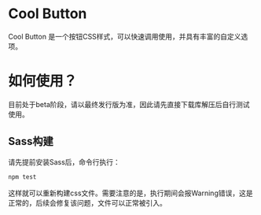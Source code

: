 # Cool Button
Cool Button 是一个按钮CSS样式，可以快速调用使用，并具有丰富的自定义选项。

# 如何使用？
目前处于beta阶段，请以最终发行版为准，因此请先直接下载库解压后自行测试使用。

## Sass构建
请先提前安装Sass后，命令行执行：
```bash
npm test
```
这样就可以重新构建css文件。需要注意的是，执行期间会报Warning错误，这是正常的，后续会修复该问题，文件可以正常被引入。